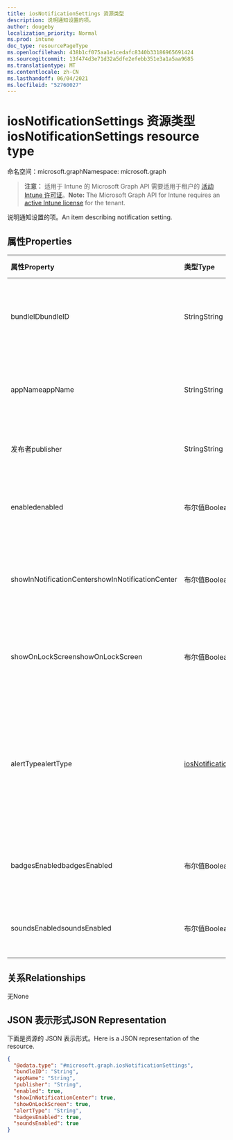 ```yaml
---
title: iosNotificationSettings 资源类型
description: 说明通知设置的项。
author: dougeby
localization_priority: Normal
ms.prod: intune
doc_type: resourcePageType
ms.openlocfilehash: 438b1cf075aa1e1cedafc8340b33186965691424
ms.sourcegitcommit: 13f474d3e71d32a5dfe2efebb351e3a1a5aa9685
ms.translationtype: MT
ms.contentlocale: zh-CN
ms.lasthandoff: 06/04/2021
ms.locfileid: "52760027"
---
```

# <a name="iosnotificationsettings-resource-type"></a><span data-ttu-id="4addf-103">iosNotificationSettings 资源类型</span><span class="sxs-lookup"><span data-stu-id="4addf-103">iosNotificationSettings resource type</span></span>

<span data-ttu-id="4addf-104">命名空间：microsoft.graph</span><span class="sxs-lookup"><span data-stu-id="4addf-104">Namespace: microsoft.graph</span></span>

> <span data-ttu-id="4addf-105">**注意：** 适用于 Intune 的 Microsoft Graph API 需要适用于租户的 [活动 Intune 许可证](https://go.microsoft.com/fwlink/?linkid=839381)。</span><span class="sxs-lookup"><span data-stu-id="4addf-105">**Note:** The Microsoft Graph API for Intune requires an [active Intune license](https://go.microsoft.com/fwlink/?linkid=839381) for the tenant.</span></span>

<span data-ttu-id="4addf-106">说明通知设置的项。</span><span class="sxs-lookup"><span data-stu-id="4addf-106">An item describing notification setting.</span></span>

## <a name="properties"></a><span data-ttu-id="4addf-107">属性</span><span class="sxs-lookup"><span data-stu-id="4addf-107">Properties</span></span>
|<span data-ttu-id="4addf-108">属性</span><span class="sxs-lookup"><span data-stu-id="4addf-108">Property</span></span>|<span data-ttu-id="4addf-109">类型</span><span class="sxs-lookup"><span data-stu-id="4addf-109">Type</span></span>|<span data-ttu-id="4addf-110">说明</span><span class="sxs-lookup"><span data-stu-id="4addf-110">Description</span></span>|
|:---|:---|:---|
|<span data-ttu-id="4addf-111">bundleID</span><span class="sxs-lookup"><span data-stu-id="4addf-111">bundleID</span></span>|<span data-ttu-id="4addf-112">String</span><span class="sxs-lookup"><span data-stu-id="4addf-112">String</span></span>|<span data-ttu-id="4addf-113">要向其应用这些通知设置的应用的捆绑 ID。</span><span class="sxs-lookup"><span data-stu-id="4addf-113">Bundle id of app to which to apply these notification settings.</span></span>|
|<span data-ttu-id="4addf-114">appName</span><span class="sxs-lookup"><span data-stu-id="4addf-114">appName</span></span>|<span data-ttu-id="4addf-115">String</span><span class="sxs-lookup"><span data-stu-id="4addf-115">String</span></span>|<span data-ttu-id="4addf-116">要与 bundleID 关联的应用程序名称。</span><span class="sxs-lookup"><span data-stu-id="4addf-116">Application name to be associated with the bundleID.</span></span>|
|<span data-ttu-id="4addf-117">发布者</span><span class="sxs-lookup"><span data-stu-id="4addf-117">publisher</span></span>|<span data-ttu-id="4addf-118">String</span><span class="sxs-lookup"><span data-stu-id="4addf-118">String</span></span>|<span data-ttu-id="4addf-119">要与 bundleID 关联的发布者。</span><span class="sxs-lookup"><span data-stu-id="4addf-119">Publisher to be associated with the bundleID.</span></span>|
|<span data-ttu-id="4addf-120">enabled</span><span class="sxs-lookup"><span data-stu-id="4addf-120">enabled</span></span>|<span data-ttu-id="4addf-121">布尔值</span><span class="sxs-lookup"><span data-stu-id="4addf-121">Boolean</span></span>|<span data-ttu-id="4addf-122">指示是否允许此应用使用通知。</span><span class="sxs-lookup"><span data-stu-id="4addf-122">Indicates whether notifications are allowed for this app.</span></span>|
|<span data-ttu-id="4addf-123">showInNotificationCenter</span><span class="sxs-lookup"><span data-stu-id="4addf-123">showInNotificationCenter</span></span>|<span data-ttu-id="4addf-124">布尔值</span><span class="sxs-lookup"><span data-stu-id="4addf-124">Boolean</span></span>|<span data-ttu-id="4addf-125">指示是否可以在通知中心中显示通知。</span><span class="sxs-lookup"><span data-stu-id="4addf-125">Indicates whether notifications can be shown in notification center.</span></span>|
|<span data-ttu-id="4addf-126">showOnLockScreen</span><span class="sxs-lookup"><span data-stu-id="4addf-126">showOnLockScreen</span></span>|<span data-ttu-id="4addf-127">布尔值</span><span class="sxs-lookup"><span data-stu-id="4addf-127">Boolean</span></span>|<span data-ttu-id="4addf-128">指示是否可以在锁定屏幕上显示通知。</span><span class="sxs-lookup"><span data-stu-id="4addf-128">Indicates whether notifications can be shown on the lock screen.</span></span>|
|<span data-ttu-id="4addf-129">alertType</span><span class="sxs-lookup"><span data-stu-id="4addf-129">alertType</span></span>|[<span data-ttu-id="4addf-130">iosNotificationAlertType</span><span class="sxs-lookup"><span data-stu-id="4addf-130">iosNotificationAlertType</span></span>](../resources/intune-deviceconfig-iosnotificationalerttype.md)|<span data-ttu-id="4addf-131">指示此应用的通知的警报类型。</span><span class="sxs-lookup"><span data-stu-id="4addf-131">Indicates the type of alert for notifications for this app.</span></span> <span data-ttu-id="4addf-132">可取值为：`deviceDefault`、`banner`、`modal`、`none`。</span><span class="sxs-lookup"><span data-stu-id="4addf-132">Possible values are: `deviceDefault`, `banner`, `modal`, `none`.</span></span>|
|<span data-ttu-id="4addf-133">badgesEnabled</span><span class="sxs-lookup"><span data-stu-id="4addf-133">badgesEnabled</span></span>|<span data-ttu-id="4addf-134">布尔值</span><span class="sxs-lookup"><span data-stu-id="4addf-134">Boolean</span></span>|<span data-ttu-id="4addf-135">指示是否允许此应用使用徽章。</span><span class="sxs-lookup"><span data-stu-id="4addf-135">Indicates whether badges are allowed for this app.</span></span>|
|<span data-ttu-id="4addf-136">soundsEnabled</span><span class="sxs-lookup"><span data-stu-id="4addf-136">soundsEnabled</span></span>|<span data-ttu-id="4addf-137">布尔值</span><span class="sxs-lookup"><span data-stu-id="4addf-137">Boolean</span></span>|<span data-ttu-id="4addf-138">指示是否允许此应用使用声音。</span><span class="sxs-lookup"><span data-stu-id="4addf-138">Indicates whether sounds are allowed for this app.</span></span>|

## <a name="relationships"></a><span data-ttu-id="4addf-139">关系</span><span class="sxs-lookup"><span data-stu-id="4addf-139">Relationships</span></span>
<span data-ttu-id="4addf-140">无</span><span class="sxs-lookup"><span data-stu-id="4addf-140">None</span></span>

## <a name="json-representation"></a><span data-ttu-id="4addf-141">JSON 表示形式</span><span class="sxs-lookup"><span data-stu-id="4addf-141">JSON Representation</span></span>
<span data-ttu-id="4addf-142">下面是资源的 JSON 表示形式。</span><span class="sxs-lookup"><span data-stu-id="4addf-142">Here is a JSON representation of the resource.</span></span>
<!-- {
  "blockType": "resource",
  "@odata.type": "microsoft.graph.iosNotificationSettings"
}
-->
``` json
{
  "@odata.type": "#microsoft.graph.iosNotificationSettings",
  "bundleID": "String",
  "appName": "String",
  "publisher": "String",
  "enabled": true,
  "showInNotificationCenter": true,
  "showOnLockScreen": true,
  "alertType": "String",
  "badgesEnabled": true,
  "soundsEnabled": true
}
```




